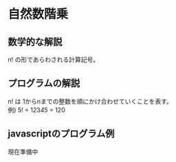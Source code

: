 # 自然数階乗
## 数学的な解説
n! の形であらわされる計算記号。

## プログラムの解説
n! は 1からnまでの整数を順にかけ合わせていくことを表す。  
例) 5! = 1*2*3*4*5 = 120

## javascriptのプログラム例
現在準備中
